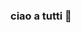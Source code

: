 ### ciao a tutti 👋

<!--
**Webbilizard/Webbilizard** is a ✨ _special_ ✨ repository because its `README.md` (this file) appears on your GitHub profile.

Here are some ideas to get you started:

🔭 Attualmente sto lavorando presso INFN Frascati
🌱 Sto imparando a programmare con python
👯 Sono interessato a collaborare su...
🤔 Sto cercando aiuto con...
💬 Chiedimi qualcosa su...
📫 Come contattarmi:discord Webby#2329
😄 Pronomi:...
⚡ Curiosità:... ###

-->
